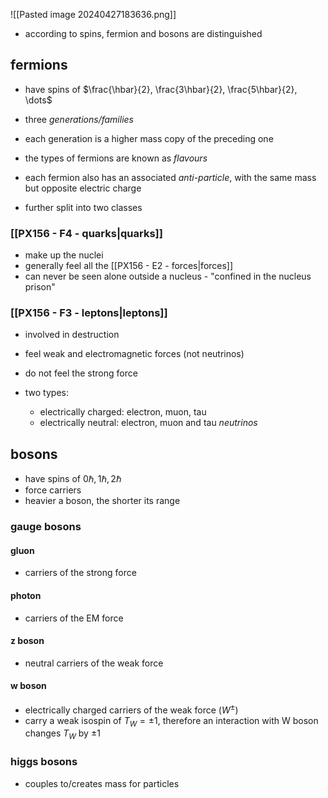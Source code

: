 ![[Pasted image 20240427183636.png]]

- according to spins, fermion and bosons are distinguished

## fermions
- have spins of $\frac{\hbar}{2}, \frac{3\hbar}{2}, \frac{5\hbar}{2}, \dots$

- three *generations/families*
- each generation is a higher mass copy of the preceding one

- the types of fermions are known as *flavours*

- each fermion also has an associated *anti-particle*, with the same mass but opposite electric charge
- further split into two classes
### [[PX156 - F4 - quarks|quarks]]
- make up the nuclei
- generally feel all the [[PX156 - E2 - forces|forces]]
- can never be seen alone outside a nucleus - "confined in the nucleus prison"
### [[PX156 - F3 - leptons|leptons]]
- involved in destruction
- feel weak and electromagnetic forces (not neutrinos)
- do not feel the strong force

- two types:
	- electrically charged: electron, muon, tau
	- electrically neutral: electron, muon and tau *neutrinos*
## bosons
- have spins of $0\hbar, 1\hbar, 2\hbar$
- force carriers
- heavier a boson, the shorter its range
### gauge bosons
#### gluon
- carriers of the strong force
#### photon
- carriers of the EM force
#### z boson
- neutral carriers of the weak force 
#### w boson
- electrically charged carriers of the weak force ($W^{\pm}$)
- carry a weak isospin of $T_{W}= \pm 1$, therefore an interaction with W boson changes $T_{W}$ by $\pm1$
### higgs bosons
- couples to/creates mass for particles
